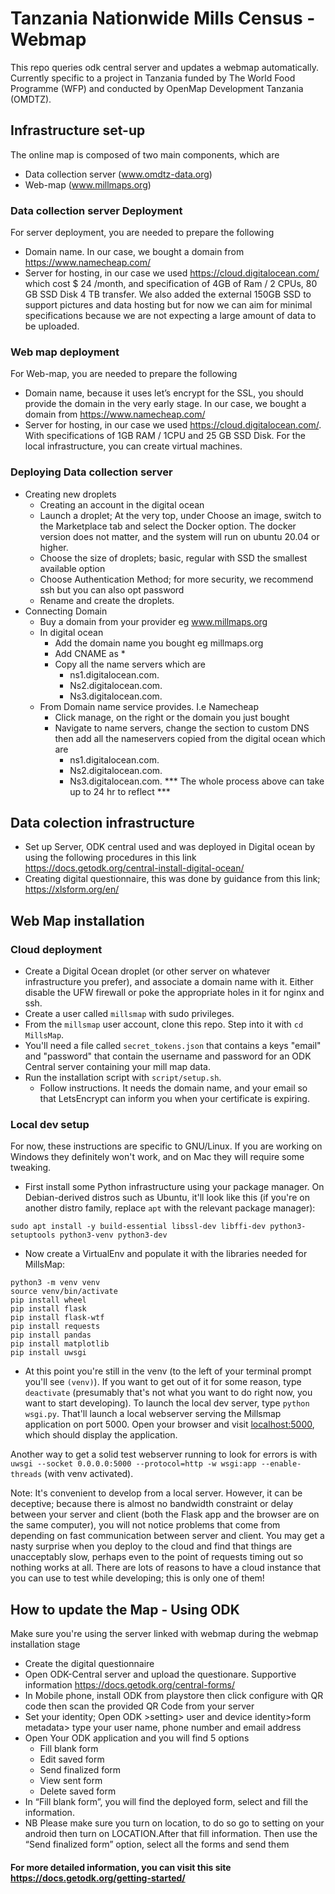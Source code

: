 # Tanzania Nationwide Mills Census - Webmap

This repo queries odk central server and updates a webmap automatically. Currently specific to a project in Tanzania funded by The World Food Programme (WFP) and conducted by OpenMap Development Tanzania (OMDTZ).

## Infrastructure set-up
The online map is composed of two main components, which are 
- Data collection server (www.omdtz-data.org)
- Web-map  (www.millmaps.org)

### Data collection server Deployment
For server deployment, you are needed to prepare the following 
- Domain name. In our case, we bought a domain from https://www.namecheap.com/
- Server for hosting, in our case we used https://cloud.digitalocean.com/ which cost $ 24 /month, and specification of 4GB of Ram / 2 CPUs, 80 GB SSD Disk 4 TB transfer. We also added the external 150GB SSD to support pictures and data hosting but for now we can aim for minimal specifications because we are not expecting a large amount of data to be uploaded.

### Web map deployment
For Web-map, you are needed to prepare the following 
- Domain name, because it uses let’s encrypt for the SSL, you should provide the domain in the very early stage. In our case, we bought a domain from https://www.namecheap.com/
- Server for hosting, in our case we used https://cloud.digitalocean.com/. With specifications of 1GB RAM / 1CPU and 25 GB SSD Disk. For the local infrastructure, you can create virtual machines.

### Deploying Data collection server
- Creating new droplets
  - Creating an account in the digital ocean
  - Launch a droplet; At the very top, under Choose an image, switch to the Marketplace tab and select the Docker option. The docker version does not matter, and the system will run on ubuntu 20.04 or higher. 
  - Choose the size of droplets; basic, regular with SSD the smallest available option
  - Choose Authentication Method; for more security, we recommend ssh but you can also opt password
  - Rename and create the droplets.
- Connecting Domain
  - Buy a domain from your provider eg www.millmaps.org
  - In digital ocean 
    - Add the domain name you bought eg millmaps.org
    - Add CNAME as *
    - Copy all the name servers which are 
      - ns1.digitalocean.com. 
      - Ns2.digitalocean.com.
      - Ns3.digitalocean.com.
  - From Domain name service provides. I.e Namecheap
    - Click manage, on the right or the domain you just bought
    - Navigate to name servers, change the section to custom DNS then add all the nameservers copied from the digital ocean which are 
      - ns1.digitalocean.com. 
      - Ns2.digitalocean.com.
      - Ns3.digitalocean.com.
*** The whole process above can take up to 24 hr to reflect ***



## Data colection infrastructure 
- Set up Server, 
ODK central used and was deployed in Digital ocean by using the following procedures in this link https://docs.getodk.org/central-install-digital-ocean/ 
- Creating digital questionnaire, this was done by guidance from this link; https://xlsform.org/en/




## Web Map installation

### Cloud deployment
- Create a Digital Ocean droplet (or other server on whatever infrastructure you prefer), and associate a domain name with it. Either disable the UFW firewall or poke the appropriate holes in it for nginx and ssh.
- Create a user called ```millsmap``` with sudo privileges.
- From the ```millsmap``` user account, clone this repo. Step into it with ```cd MillsMap```.
- You'll need a file called ```secret_tokens.json``` that contains a keys "email" and "password" that contain the username and password for an ODK Central server containing your mill map data.
- Run the installation script with ```script/setup.sh```.
  - Follow instructions. It needs the domain name, and your email so that LetsEncrypt can inform you when your certificate is expiring.

### Local dev setup
For now, these instructions are specific to GNU/Linux. If you are working on Windows they definitely won't work, and on Mac they will require some tweaking.

- First install some Python infrastructure using your package manager. On Debian-derived distros such as Ubuntu, it'll look like this (if you're on another distro family, replace ```apt``` with the relevant package manager):

```
sudo apt install -y build-essential libssl-dev libffi-dev python3-setuptools python3-venv python3-dev
```

- Now create a VirtualEnv and populate it with the libraries needed for MillsMap:

```
python3 -m venv venv
source venv/bin/activate
pip install wheel
pip install flask
pip install flask-wtf
pip install requests
pip install pandas
pip install matplotlib
pip install uwsgi
```


- At this point you're still in the venv (to the left of your terminal prompt you'll see ```(venv)```). If you want to get out of it for some reason, type ```deactivate``` (presumably that's not what you want to do right now, you want to start developing). To launch the local dev server, type ```python wsgi.py```. That'll launch a local webserver serving the Millsmap application on port 5000. Open your browser and visit [localhost:5000](http://localhost:5000/), which should display the application.

Another way to get a solid test webserver running to look for errors is with ```uwsgi --socket 0.0.0.0:5000 --protocol=http -w wsgi:app --enable-threads``` (with venv activated).

Note: It's convenient to develop from a local server. However, it can be deceptive; because there is almost no bandwidth constraint or delay between your server and client (both the Flask app and the browser are on the same computer), you will not notice problems that come from depending on fast communication between server and client. You may get a nasty surprise when you deploy to the cloud and find that things are unacceptably slow, perhaps even to the point of requests timing out so nothing works at all. There are lots of reasons to have a cloud instance that you can use to test while developing; this is only one of them!

## How to update the Map  - Using ODK
Make sure you're using the server linked with webmap during the webmap installation stage 
- Create the digital questionnaire
- Open ODK-Central server and upload the questionare. Supportive information https://docs.getodk.org/central-forms/
- In Mobile phone, install ODK from playstore then click configure with QR code then scan the provided QR Code from your server
- Set your identity; Open ODK >setting> user and device  identity>form metadata> type your user name, phone number and email address 
- Open Your ODK application and you will find 5 options
  - Fill blank form 
  - Edit saved form 
  - Send finalized form 
  - View sent form 
  - Delete saved form
- In “Fill blank form”, you will find the deployed form, select and fill the information. 
- NB Please make sure you turn on location, to do so go to setting on your android then turn on LOCATION.After that fill information. 
Then use the “Send finalized form” option, select all the forms and send them
#### For more detailed information, you can visit this site https://docs.getodk.org/getting-started/